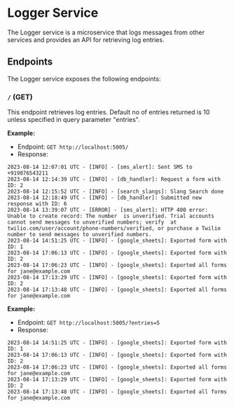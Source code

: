 # Logger Service

The Logger service is a microservice that logs messages from other services and provides an API for retrieving log entries.

## Endpoints

The Logger service exposes the following endpoints:

### `/` (GET)

This endpoint retrieves log entries. Default no of entries returned is 10 unless specified in query parameter "entries".

**Example:**

- Endpoint: `GET http://localhost:5005/`
- Response:
```
2023-08-14 12:07:01 UTC - [INFO] - [sms_alert]: Sent SMS to +919876543211
2023-08-14 12:14:39 UTC - [INFO] - [db_handler]: Request a form with ID: 2
2023-08-14 12:15:52 UTC - [INFO] - [search_slangs]: Slang Search done
2023-08-14 12:18:49 UTC - [INFO] - [db_handler]: Submitted new response with ID: 6
2023-08-14 13:39:07 UTC - [ERROR] - [sms_alert]: HTTP 400 error: Unable to create record: The number  is unverified. Trial accounts cannot send messages to unverified numbers; verify  at twilio.com/user/account/phone-numbers/verified, or purchase a Twilio number to send messages to unverified numbers.
2023-08-14 14:51:25 UTC - [INFO] - [google_sheets]: Exported form with ID: 1
2023-08-14 17:06:13 UTC - [INFO] - [google_sheets]: Exported form with ID: 2
2023-08-14 17:06:23 UTC - [INFO] - [google_sheets]: Exported all forms for jane@example.com
2023-08-14 17:13:29 UTC - [INFO] - [google_sheets]: Exported form with ID: 2
2023-08-14 17:13:48 UTC - [INFO] - [google_sheets]: Exported all forms for jane@example.com
```

**Example:**

- Endpoint: `GET http://localhost:5005/?entries=5`
- Response:
```
2023-08-14 14:51:25 UTC - [INFO] - [google_sheets]: Exported form with ID: 1
2023-08-14 17:06:13 UTC - [INFO] - [google_sheets]: Exported form with ID: 2
2023-08-14 17:06:23 UTC - [INFO] - [google_sheets]: Exported all forms for jane@example.com
2023-08-14 17:13:29 UTC - [INFO] - [google_sheets]: Exported form with ID: 2
2023-08-14 17:13:48 UTC - [INFO] - [google_sheets]: Exported all forms for jane@example.com
```